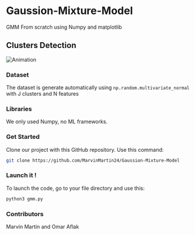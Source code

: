 # Gaussion-Mixture-Model
GMM From scratch using Numpy and matplotlib

## Clusters Detection
![Animation](https://github.com/MarvinMartin24/Gaussion-Mixture-Model/blob/master/animation.gif)
### Dataset
The dataset is generate automatically using `np.random.multivariate_normal` with J clusters and N features

### Libraries
We only used Numpy, no ML frameworks.

### Get Started
Clone our project with this GitHub repository. Use this command:
```bash
git clone https://github.com/MarvinMartin24/Gaussion-Mixture-Model
```

### Launch it !
To launch the code, go to your file directory and use this:
```bash
python3 gmm.py
```

### Contributors
Marvin Martin and Omar Aflak
